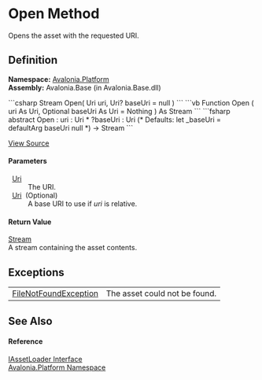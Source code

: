 # Open Method


Opens the asset with the requested URI.



## Definition
**Namespace:** <a href="N_Avalonia_Platform">Avalonia.Platform</a>  
**Assembly:** Avalonia.Base (in Avalonia.Base.dll)

<Tabs groupId="api-code-preview">
<TabItem value="csharp" label="C#">
```csharp
Stream Open(
	Uri uri,
	Uri? baseUri = null
)
```
</TabItem>
<TabItem value="vb" label="VB">
```vb
Function Open ( 
	uri As Uri,
	Optional baseUri As Uri = Nothing
) As Stream
```
</TabItem>
<TabItem value="fsharp" label="F#">
```fsharp
abstract Open : 
        uri : Uri * 
        ?baseUri : Uri 
(* Defaults:
        let _baseUri = defaultArg baseUri null
*)
-> Stream 
```
</TabItem>
</Tabs>



<a href="https://github.com/AvaloniaUI/Avalonia/tree/master/src/Avalonia.Base/Platform/IAssetLoader.cs" title="View the source code">View Source</a>



#### Parameters
<dl><dt>  <a href="https://learn.microsoft.com/dotnet/api/system.uri" target="_blank" rel="noopener noreferrer">Uri</a></dt><dd>The URI.</dd><dt>  <a href="https://learn.microsoft.com/dotnet/api/system.uri" target="_blank" rel="noopener noreferrer">Uri</a>  (Optional)</dt><dd>A base URI to use if <em>uri</em> is relative.</dd></dl>

#### Return Value
<a href="https://learn.microsoft.com/dotnet/api/system.io.stream" target="_blank" rel="noopener noreferrer">Stream</a>  
A stream containing the asset contents.

## Exceptions
<table>
<tr>
<td><a href="https://learn.microsoft.com/dotnet/api/system.io.filenotfoundexception" target="_blank" rel="noopener noreferrer">FileNotFoundException</a></td>
<td>The asset could not be found.</td>
</tr>
</table>

## See Also


#### Reference
<a href="T_Avalonia_Platform_IAssetLoader">IAssetLoader Interface</a>  
<a href="N_Avalonia_Platform">Avalonia.Platform Namespace</a>  

